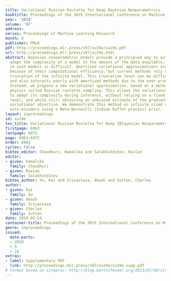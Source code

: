 ```yaml
---
title: Variational Russian Roulette for Deep Bayesian Nonparametrics
booktitle: Proceedings of the 36th International Conference on Machine Learning
year: '2019'
volume: '97'
address: 
series: Proceedings of Machine Learning Research
month: 0
publisher: PMLR
pdf: http://proceedings.mlr.press/v97/xu19e/xu19e.pdf
url: http://proceedings.mlr.press/v97/xu19e.html
abstract: Bayesian nonparametric models provide a principled way to automatically
  adapt the complexity of a model to the amount of the data available, but computation
  in such models is difficult. Amortized variational approximations are appealing
  because of their computational efficiency, but current methods rely on a fixed finite
  truncation of the infinite model. This truncation level can be difficult to set,
  and also interacts poorly with amortized methods due to the over-pruning problem.
  Instead, we propose a new variational approximation, based on a method from statistical
  physics called Russian roulette sampling. This allows the variational distribution
  to adapt its complexity during inference, without relying on a fixed truncation
  level, and while still obtaining an unbiased estimate of the gradient of the original
  variational objective. We demonstrate this method on infinite sized variational
  auto-encoders using a Beta-Bernoulli (Indian buffet process) prior.
layout: inproceedings
id: xu19e
tex_title: Variational Russian Roulette for Deep {B}ayesian Nonparametrics
firstpage: 6963
lastpage: 6972
page: 6963-6972
order: 6963
cycles: false
bibtex_editor: Chaudhuri, Kamalika and Salakhutdinov, Ruslan
editor:
- given: Kamalika
  family: Chaudhuri
- given: Ruslan
  family: Salakhutdinov
bibtex_author: Xu, Kai and Srivastava, Akash and Sutton, Charles
author:
- given: Kai
  family: Xu
- given: Akash
  family: Srivastava
- given: Charles
  family: Sutton
date: 2019-05-24
container-title: Proceedings of the 36th International Conference on Machine Learning
genre: inproceedings
issued:
  date-parts:
  - 2019
  - 5
  - 24
extras:
- label: Supplementary PDF
  link: http://proceedings.mlr.press/v97/xu19e/xu19e-supp.pdf
# Format based on citeproc: http://blog.martinfenner.org/2013/07/30/citeproc-yaml-for-bibliographies/
---
```

